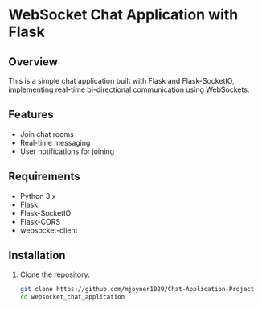 # WebSocket Chat Application with Flask

## Overview
This is a simple chat application built with Flask and Flask-SocketIO, implementing real-time bi-directional communication using WebSockets.

## Features
- Join chat rooms
- Real-time messaging
- User notifications for joining

## Requirements
- Python 3.x
- Flask
- Flask-SocketIO
- Flask-CORS
- websocket-client

## Installation
1. Clone the repository:
   ```bash
   git clone https://github.com/mjoyner1029/Chat-Application-Project
   cd websocket_chat_application
